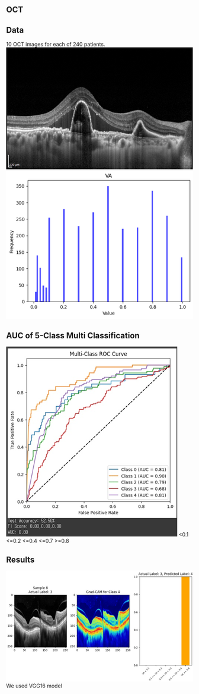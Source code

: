 ## OCT

## Data
10 OCT images for each of 240 patients.
<img src='./images/oct.png'>
<img src='./images/distribution.png'>

## AUC of 5-Class Multi Classification
<img src='./images/auc.png'>
<0.1
<=0.2
<=0.4
<=0.7
>=0.8

## Results
<img src='./images/gradcam.png'>
We used VGG16 model
